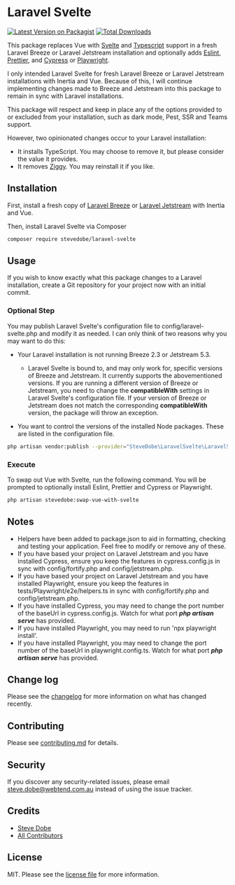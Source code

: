 # Laravel Svelte

[![Latest Version on Packagist][ico-version]][link-packagist]
[![Total Downloads][ico-downloads]][link-downloads]

This package replaces Vue with [Svelte](https://svelte.dev/) and [Typescript](https://www.typescriptlang.org/) support in a fresh Laravel Breeze or Laravel Jetstream installation and optionally adds [Eslint](https://eslint.org/), [Prettier](https://prettier.io/), and [Cypress](https://www.cypress.io/) or [Playwright](https://playwright.dev/).

I only intended Laravel Svelte for fresh Laravel Breeze or Laravel Jetstream installations with Inertia and Vue. Because of this, I will continue implementing changes made to Breeze and Jetstream into this package to remain in sync with Laravel installations.

This package will respect and keep in place any of the options provided to or excluded from your installation, such as dark mode, Pest, SSR and Teams support.

However, two opinionated changes occur to your Laravel installation:
-   It installs TypeScript. You may choose to remove it, but please consider the value it provides.
-   It removes [Ziggy](https://github.com/tighten/ziggy). You may reinstall it if you like.

## Installation

First, install a fresh copy of [Laravel Breeze](https://laravel.com/docs/11.x/starter-kits) or [Laravel Jetstream](https://jetstream.laravel.com/installation.html) with Inertia and Vue.

Then, install Laravel Svelte via Composer

```bash
composer require stevedobe/laravel-svelte
```

## Usage

If you wish to know exactly what this package changes to a Laravel installation, create a Git repository for your project now with an initial commit.

### Optional Step

You may publish Laravel Svelte's configuration file to config/laravel-svelte.php and modify it as needed. I can only think of two reasons why you may want to do this:

-   Your Laravel installation is not running Breeze 2.3 or Jetstream 5.3.
    -   Laravel Svelte is bound to, and may only work for, specific versions of Breeze and Jetstream. It currently supports the abovementioned versions. If you are running a different version of Breeze or Jetstream, you need to change the **compatibleWith** settings in Laravel Svelte's configuration file. If your version of Breeze or Jetstream does not match the corresponding **compatibleWith** version, the package will throw an exception.

-   You want to control the versions of the installed Node packages. These are listed in the configuration file.

```sh
php artisan vendor:publish --provider="SteveDobe\LaravelSvelte\LaravelSvelteServiceProvider"
```

### Execute

To swap out Vue with Svelte, run the following command. You will be prompted to optionally install Eslint, Prettier and Cypress or Playwright.

```sh
php artisan stevedobe:swap-vue-with-svelte
```

## Notes

-   Helpers have been added to package.json to aid in formatting, checking and testing your application. Feel free to modify or remove any of these.
-   If you have based your project on Laravel Jetstream and you have installed Cypress, ensure you keep the features in cypress.config.js in sync with config/fortify.php and config/jetstream.php.
-   If you have based your project on Laravel Jetstream and you have installed Playwright, ensure you keep the features in tests/Playwright/e2e/helpers.ts in sync with config/fortify.php and config/jetstream.php.
-   If you have installed Cypress, you may need to change the port number of the baseUrl in cypress.config.js. Watch for what port ***php artisan serve*** has provided.
-   If you have installed Playwright, you may need to run 'npx playwright install'.
-   If you have installed Playwright, you may need to change the port number of the baseUrl in playwright.config.ts. Watch for what port ***php artisan serve*** has provided.

## Change log

Please see the [changelog](CHANGELOG.md) for more information on what has changed recently.

## Contributing

Please see [contributing.md](CONTRIBUTING.md) for details.

## Security

If you discover any security-related issues, please email steve.dobe@webtend.com.au instead of using the issue tracker.

## Credits

- [Steve Dobe][link-author]
- [All Contributors][link-contributors]

## License

MIT. Please see the [license file](LICENSE.md) for more information.

[ico-version]: https://img.shields.io/packagist/v/stevedobe/laravel-svelte.svg?style=flat-square
[ico-downloads]: https://img.shields.io/packagist/dt/stevedobe/laravel-svelte.svg?style=flat-square
[ico-travis]: https://img.shields.io/travis/stevedobe/laravel-svelte/master.svg?style=flat-square
[ico-styleci]: https://styleci.io/repos/12345678/shield

[link-packagist]: https://packagist.org/packages/stevedobe/laravel-svelte
[link-downloads]: https://packagist.org/packages/stevedobe/laravel-svelte
[link-travis]: https://travis-ci.org/stevedobe/laravel-svelte
[link-styleci]: https://styleci.io/repos/12345678
[link-author]: https://github.com/stevedobe
[link-contributors]: ../../contributors

